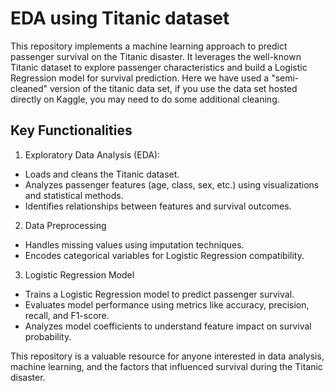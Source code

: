 # EDA using Titanic dataset

This repository implements a machine learning approach to predict passenger survival on the Titanic disaster. It leverages the well-known Titanic dataset to explore passenger characteristics and build a Logistic Regression model for survival prediction. Here we have used a "semi-cleaned" version of the titanic data set, if you use the data set hosted directly on Kaggle, you may need to do some additional cleaning.

## Key Functionalities

1. Exploratory Data Analysis (EDA):
- Loads and cleans the Titanic dataset.
- Analyzes passenger features (age, class, sex, etc.) using visualizations and statistical methods.
- Identifies relationships between features and survival outcomes.
2. Data Preprocessing
- Handles missing values using imputation techniques.
- Encodes categorical variables for Logistic Regression compatibility.
3. Logistic Regression Model
- Trains a Logistic Regression model to predict passenger survival.
- Evaluates model performance using metrics like accuracy, precision, recall, and F1-score.
- Analyzes model coefficients to understand feature impact on survival probability.


This repository is a valuable resource for anyone interested in data analysis, machine learning, and the factors that influenced survival during the Titanic disaster.
